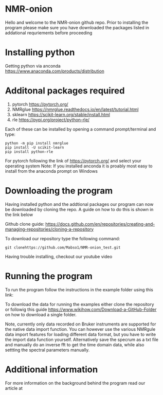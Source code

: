# NMR-onion
Hello and welcome to the NMR-onion github repo. Prior to installing the program please make sure you have downloaded the packages listed in addational requriements before proceeding

# Installing python
Getting python via anconda <https://www.anaconda.com/products/distribution>

# Additonal packages required
1) pytorch <https://pytorch.org/>
2) NMRglue <https://nmrglue.readthedocs.io/en/latest/tutorial.html>
3) sklearn <https://scikit-learn.org/stable/install.html>
4) rle <https://pypi.org/project/python-rle/>

Each of these can be installed by opening a command prompt/terminal and type:
```
python -m pip install nmrglue
pip install -U scikit-learn
pip install python-rle
```

For pytorch following the link of <https://pytorch.org/> and select your operating system
Note: If you installed anconda it is proably most easy to install from the anaconda prompt on Windows

# Downloading the program
Having installed python and the addtional packages our program can now be downloaded by cloning the repo. A guide on how to do this is shown in the link below

Github clone guide: <https://docs.github.com/en/repositories/creating-and-managing-repositories/cloning-a-repository>

To download our repository type the following command:

```
git clonehttps://github.com/Mabso1/NMR-onion_test.git
```

Having trouble installing, checkout our youtube video 

# Running the program
To run the program follow the instructions in the example folder using this link: 

To download the data for running the examples either clone the repository or followig this guide <https://www.wikihow.com/Download-a-GitHub-Folder> on how to download a single folder.

Note, currently only data recorded on Bruker instruments are supported for the native data import function. You can however use the various NMRgule data import features for loading different data format, but you have to write the import data function yourself. Alternatively save the specrum as a txt file and manually do an inverse fft to get the time domain data, while also settting the spectral parameters manually. 

# Additional information
For more information on the background behind the program read our article at




